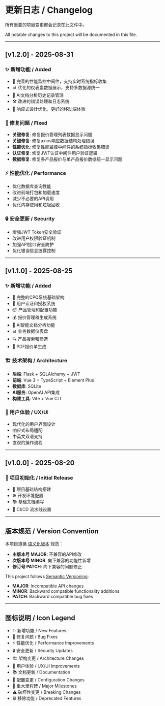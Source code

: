 # 更新日志 / Changelog

所有重要的项目变更都会记录在此文件中。

All notable changes to this project will be documented in this file.

---

## [v1.2.0] - 2025-08-31

### ✨ 新增功能 / Added
- 🔧 完善的性能监控中间件，支持实时系统指标收集
- 📊 优化的仪表盘数据展示，支持多数据源统一
- 🤖 AI文档分析历史记录管理
- 🛠️ 改进的错误处理和日志系统
- 📱 响应式设计优化，更好的移动端体验

### 🐛 修复问题 / Fixed
- **关键修复**: 修复报价管理列表数据显示问题
- **关键修复**: 修复axios响应数据结构处理错误
- **性能优化**: 修复性能监控中间件的系统指标收集错误
- **认证修复**: 修复JWT认证中间件用户验证逻辑
- **数据修复**: 修复多产品报价与单产品报价数据统一显示问题

### ⚡ 性能优化 / Performance
- 优化数据库查询性能
- 改进前端打包和加载速度
- 减少不必要的API调用
- 优化内存使用和垃圾回收

### 🔒 安全更新 / Security
- 增强JWT Token安全验证
- 改进用户权限验证机制
- 加强API接口安全防护
- 优化错误信息披露控制

---

## [v1.1.0] - 2025-08-25

### ✨ 新增功能 / Added
- 🏢 完整的CPQ系统基础架构
- 👥 用户认证和授权系统
- 📦 产品管理和配置功能
- 💰 报价管理和生成系统
- 🤖 AI智能文档分析功能
- 📊 业务数据仪表盘
- 🔍 产品搜索和筛选
- 📄 PDF报价单生成

### 🏗️ 技术架构 / Architecture
- **后端**: Flask + SQLAlchemy + JWT
- **前端**: Vue 3 + TypeScript + Element Plus
- **数据库**: SQLite
- **AI服务**: OpenAI API集成
- **构建工具**: Vite + Vue CLI

### 📱 用户体验 / UX/UI
- 现代化的用户界面设计
- 响应式布局适配
- 中英文双语支持
- 直观的操作流程

---

## [v1.0.0] - 2025-08-20

### 🎉 项目初始化 / Initial Release
- 📂 项目基础结构搭建
- ⚙️ 开发环境配置
- 📚 基础文档编写
- 🚀 CI/CD 流水线设置

---

## 版本规范 / Version Convention

本项目遵循 [语义化版本](https://semver.org/lang/zh-CN/) 规范：

- **主版本号 MAJOR**: 不兼容的API修改
- **次版本号 MINOR**: 向下兼容的功能性新增
- **修订号 PATCH**: 向下兼容的问题修正

This project follows [Semantic Versioning](https://semver.org/):

- **MAJOR**: Incompatible API changes
- **MINOR**: Backward compatible functionality additions
- **PATCH**: Backward compatible bug fixes

---

## 图标说明 / Icon Legend

- ✨ 新增功能 / New Features
- 🐛 修复问题 / Bug Fixes
- ⚡ 性能优化 / Performance Improvements
- 🔒 安全更新 / Security Updates
- 🏗️ 架构变更 / Architecture Changes
- 📱 用户体验 / UX/UI Improvements
- 📚 文档更新 / Documentation
- 🔧 配置变更 / Configuration Changes
- 🎉 重大里程碑 / Major Milestones
- ⚠️ 破坏性变更 / Breaking Changes
- 🗑️ 移除功能 / Deprecated Features